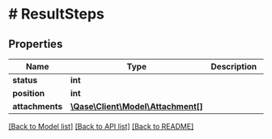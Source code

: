 # # ResultSteps

## Properties

Name | Type | Description | Notes
------------ | ------------- | ------------- | -------------
**status** | **int** |  | [optional]
**position** | **int** |  | [optional]
**attachments** | [**\Qase\Client\Model\Attachment[]**](Attachment.md) |  | [optional]

[[Back to Model list]](../../README.md#models) [[Back to API list]](../../README.md#endpoints) [[Back to README]](../../README.md)
